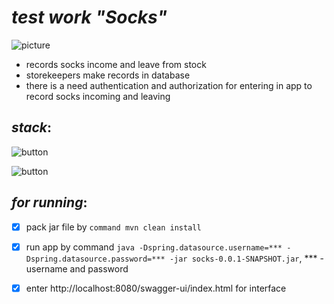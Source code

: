 # *test work "Socks"*
![picture](https://fiverr-res.cloudinary.com/t_main1,q_auto,f_auto/gigs/332034478/original/7e3001346df50408cc372fa3b7db107f9f0d3aba.jpg)
- records socks income and leave from stock
- storekeepers make records in database
- there is a need authentication and authorization for entering in app to record socks incoming and leaving

## *stack*:
![button](https://img.shields.io/badge/java-spring-green)

![button](https://img.shields.io/badge/postgres-blue)


## *for running*:
- [X] pack jar file by ```command mvn clean install```
- [X] run app by command ```java -Dspring.datasource.username=*** -Dspring.datasource.password=*** -jar socks-0.0.1-SNAPSHOT.jar```, *** - username and password
- [X] enter http://localhost:8080/swagger-ui/index.html for interface 

